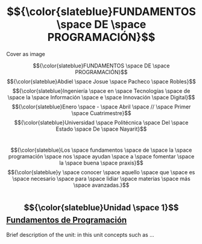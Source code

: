 # $${\color{slateblue}FUNDAMENTOS \space DE \space PROGRAMACIÓN}$$

Cover as image

$${\color{slateblue}FUNDAMENTOS \space DE \space PROGRAMACIÓN}$$
$${\color{slateblue}Abdiel \space Josue \space Pacheco \space Robles}$$
$${\color{slateblue}Ingeniería \space en \space Tecnologías \space de \space la \space Información \space e \space Innovación \space Digital}$$
$${\color{slateblue}Enero \space - \space Abril \space // \space Primer \space Cuatrimestre}$$
$${\color{slateblue}Universidad \space Politécnica \space Del \space Estado \space De \space Nayarit}$$
#
$${\color{slateblue}Los \space fundamentos \space de \space la \space programación \space nos \space ayudan \space a \space fomentar \space la \space buena \space praxis}$$
$${\color{slateblue}y \space conocer \space aquello \space que \space es \space necesario \space para \space lidiar \space materias \space más \space avanzadas.}$$
#
## $${\color{slateblue}Unidad \space 1}$$ [Fundamentos de Programación](https://github.com/W1nso1/FundProgr_UPEN_AP/tree/main/U1%20)


Brief description of the unit: in this unit concepts such as ...

